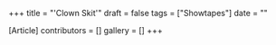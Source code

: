 +++
title = "'Clown Skit'"
draft = false
tags = ["Showtapes"]
date = ""

[Article]
contributors = []
gallery = []
+++